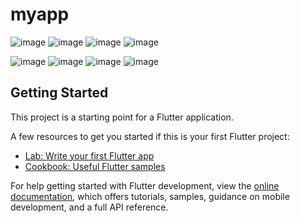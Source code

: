 # myapp
![image](https://github.com/user-attachments/assets/d731dac9-cb6d-4b27-8616-b019c50e3f01)
![image](https://github.com/user-attachments/assets/f3b94a3d-d033-4423-9b0c-23143cb69de9)
![image](https://github.com/user-attachments/assets/e32ac01e-5456-4573-82be-3eec57d612ea)
![image](https://github.com/user-attachments/assets/9425a805-20e4-42c9-95c5-06ae729dcf29)

![image](https://github.com/user-attachments/assets/70ce3e76-641d-4d80-af67-cf5f515a5e67)
![image](https://github.com/user-attachments/assets/bfd9fa8b-1a6d-4cbb-bbaf-90f7cf519dfb)
![image](https://github.com/user-attachments/assets/9433d0e5-4d8d-4528-b461-3339b5866538)
![image](https://github.com/user-attachments/assets/9a26f1de-959c-42a3-98fb-863cb3e07cc1)


## Getting Started

This project is a starting point for a Flutter application.

A few resources to get you started if this is your first Flutter project:

- [Lab: Write your first Flutter app](https://docs.flutter.dev/get-started/codelab)
- [Cookbook: Useful Flutter samples](https://docs.flutter.dev/cookbook)

For help getting started with Flutter development, view the
[online documentation](https://docs.flutter.dev/), which offers tutorials,
samples, guidance on mobile development, and a full API reference.
